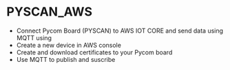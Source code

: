 # PYSCAN_AWS
- Connect Pycom Board (PYSCAN) to AWS IOT CORE and send data using MQTT using 
- Create a new device in AWS console 
- Create and download certificates to your Pycom board
- Use MQTT to publish and suscribe

